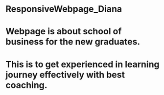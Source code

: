 # ResponsiveWebpage_Diana
# Webpage is about school of business for the new graduates.
# This is to get experienced in learning journey effectively with best coaching.
